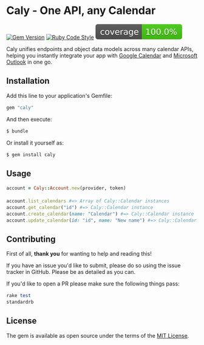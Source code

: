 # Caly - One API, any Calendar
[![Gem Version](https://badge.fury.io/rb/caly.svg)](https://badge.fury.io/rb/caly)
[![Ruby Code Style](https://img.shields.io/badge/code_style-standard-brightgreen.svg)](https://github.com/standardrb/standard)
[![Coverage](badge.svg)](https://github.com/Lucas-Hudson/caly)

Caly unifies endpoints and object data models across many calendar APIs, helping you instantly integrate your app with 
[Google Calendar](https://developers.google.com/calendar/api/guides/overview) and 
[Microsoft Outlook](https://learn.microsoft.com/en-us/graph/api/resources/calendar?view=graph-rest-1.0) in one go.

## Installation
Add this line to your application's Gemfile:

```ruby
gem "caly"
```

And then execute:
```bash
$ bundle
```

Or install it yourself as:
```bash
$ gem install caly
```

## Usage
```ruby
account = Caly::Account.new(provider, token)

account.list_calendars #=> Array of Caly::Calendar instances
account.get_calendar("id") #=> Caly::Calendar instance
account.create_calendar(name: "Calendar") #=> Caly::Calendar instance
account.update_calendar(id: "id", name: "New name") #=> Caly::Calendar instance
```

## Contributing
First of all, **thank you** for wanting to help and reading this!

If you have an issue you'd like to submit, please do so using the issue tracker in GitHub. Please be as detailed as you can.

If you'd like to open a PR please make sure the following things pass:

```ruby
rake test
standardrb
```

## License
The gem is available as open source under the terms of the [MIT License](https://opensource.org/licenses/MIT).
